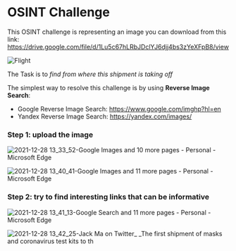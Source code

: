 # OSINT Challenge 

This OSINT challenge is representing an image you can download from this link: https://drive.google.com/file/d/1Lu5c67hLRbJDclYJ6djj4bs3zYeXFpB8/view

![Flight](https://user-images.githubusercontent.com/79013612/147567070-3dfd4d56-4b60-4d0a-803b-8259e4400867.jpg)


The Task is to *find from where this shipment is taking off*


The simplest way to resolve this challenge is by using **Reverse Image Search**:
  - Google Reverse Image Search: https://www.google.com/imghp?hl=en
  - Yandex Reverse Image Search: https://yandex.com/images/

### Step 1: upload the image

![2021-12-28 13_33_52-Google Images and 10 more pages - Personal - Microsoft​ Edge](https://user-images.githubusercontent.com/79013612/147567451-5a04f47d-ca94-4a46-8b51-3dbca88cbe00.png)


![2021-12-28 13_40_41-Google Images and 11 more pages - Personal - Microsoft​ Edge](https://user-images.githubusercontent.com/79013612/147567449-b8dc710a-ca1d-4821-b0a7-307d0b8fd94b.png)


### Step 2: try to find interesting links that can be informative

![2021-12-28 13_41_13-Google Search and 11 more pages - Personal - Microsoft​ Edge](https://user-images.githubusercontent.com/79013612/147567467-24be55fd-6f41-41ee-9083-c85585bec6f6.png)


![2021-12-28 13_42_25-Jack Ma on Twitter_ _The first shipment of masks and coronavirus test kits to th](https://user-images.githubusercontent.com/79013612/147567463-3f34b1fb-180f-4d53-8471-e6e7a7afb8f1.png)
